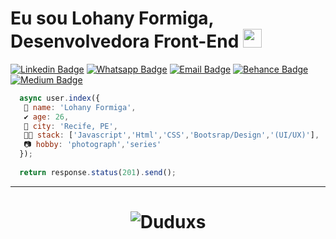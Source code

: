 # Eu sou Lohany Formiga, Desenvolvedora Front-End <img src="https://github.com/TheDudeThatCode/TheDudeThatCode/blob/master/Assets/Mario_Hello_Big.gif" width="30px">

[![Linkedin Badge](https://img.shields.io/badge/-Linkedin-6633cc?style=flat-square&logo=Linkedin&logoColor=white&color=blue&link=https://www.linkedin.com/in/lohanyformiga/)](https://https://www.linkedin.com/in/lohanyformiga//)
[![Whatsapp Badge](https://img.shields.io/badge/-WhatsApp-6633cc?style=flat-square&logo=Whatsapp&logoColor=white&color=green&link=https://whats.link/lohanyformiga)](https://https://api.whatsapp.com/send?phone=5561994326210)
[![Email Badge](https://img.shields.io/badge/-Email-c14438?style=flat-square&logo=Email&logoColor=white&color=red&link=mailto:lohany.formiga@hotmail.com)](mailto:lohany.formiga@hotmail.com)
[![Behance Badge](https://img.shields.io/badge/-Behance.-6633cc?style=flat-square&logo=Behanceappveyor&logoColor=white&color=blue&link=https://sourcerer.io/lohanyformiga)](https://www.behance.net/lohanyformiga)
[![Medium Badge](https://img.shields.io/badge/-Medium-6633cc?style=flat-square&logo=Elixir&logoColor=white&color=black&link=https://medium.com/@lohanyformiga)](https://medium.com/@lohanyformiga)

```javascript
  async user.index({
   🐜 name: 'Lohany Formiga',
   ✔️ age: 26,
   🌴 city: 'Recife, PE',
   👩‍💻 stack: ['Javascript','Html','CSS','Bootsrap/Design','(UI/UX)'],
   📷 hobby: 'photograph','series'
  });
  
  return response.status(201).send();
```
<hr>
<h1 align="center">
<img alt="Duduxs" src="https://github-readme-stats.codestackr.vercel.app/api?username=lohanyformiga&show_icons=true&hide_border=true&theme=dark" />
</h1>

